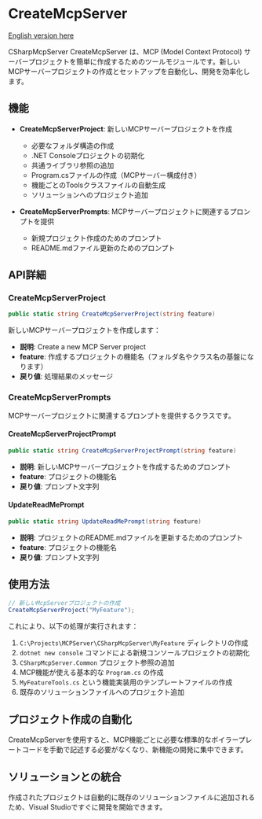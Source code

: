 ﻿# CreateMcpServer

[English version here](README.md)

CSharpMcpServer CreateMcpServer は、MCP (Model Context Protocol) サーバープロジェクトを簡単に作成するためのツールモジュールです。新しいMCPサーバープロジェクトの作成とセットアップを自動化し、開発を効率化します。

## 機能

- **CreateMcpServerProject**: 新しいMCPサーバープロジェクトを作成
  - 必要なフォルダ構造の作成
  - .NET Consoleプロジェクトの初期化
  - 共通ライブラリ参照の追加
  - Program.csファイルの作成（MCPサーバー構成付き）
  - 機能ごとのToolsクラスファイルの自動生成
  - ソリューションへのプロジェクト追加

- **CreateMcpServerPrompts**: MCPサーバープロジェクトに関連するプロンプトを提供
  - 新規プロジェクト作成のためのプロンプト
  - README.mdファイル更新のためのプロンプト

## API詳細

### CreateMcpServerProject

```csharp
public static string CreateMcpServerProject(string feature)
```

新しいMCPサーバープロジェクトを作成します：
- **説明**: Create a new MCP Server project
- **feature**: 作成するプロジェクトの機能名（フォルダ名やクラス名の基盤になります）
- **戻り値**: 処理結果のメッセージ

### CreateMcpServerPrompts

MCPサーバープロジェクトに関連するプロンプトを提供するクラスです。

#### CreateMcpServerProjectPrompt

```csharp
public static string CreateMcpServerProjectPrompt(string feature)
```

- **説明**: 新しいMCPサーバープロジェクトを作成するためのプロンプト
- **feature**: プロジェクトの機能名
- **戻り値**: プロンプト文字列

#### UpdateReadMePrompt

```csharp
public static string UpdateReadMePrompt(string feature)
```

- **説明**: プロジェクトのREADME.mdファイルを更新するためのプロンプト
- **feature**: プロジェクトの機能名
- **戻り値**: プロンプト文字列

## 使用方法

```csharp
// 新しいMcpServerプロジェクトの作成
CreateMcpServerProject("MyFeature");
```

これにより、以下の処理が実行されます：

1. `C:\Projects\MCPServer\CSharpMcpServer\MyFeature` ディレクトリの作成
2. `dotnet new console` コマンドによる新規コンソールプロジェクトの初期化
3. `CSharpMcpServer.Common` プロジェクト参照の追加
4. MCP機能が使える基本的な `Program.cs` の作成
5. `MyFeatureTools.cs` という機能実装用のテンプレートファイルの作成
6. 既存のソリューションファイルへのプロジェクト追加

## プロジェクト作成の自動化

CreateMcpServerを使用すると、MCP機能ごとに必要な標準的なボイラープレートコードを手動で記述する必要がなくなり、新機能の開発に集中できます。

## ソリューションとの統合

作成されたプロジェクトは自動的に既存のソリューションファイルに追加されるため、Visual Studioですぐに開発を開始できます。